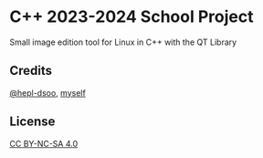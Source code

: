 # C++ 2023-2024 School Project

Small image edition tool for Linux in C++ with the QT Library

## Credits
[@hepl-dsoo](https://github.com/hepl-dsoo), [myself](https://github.com/Julienraptor01)

## License
[CC BY-NC-SA 4.0](LICENSE.md)
